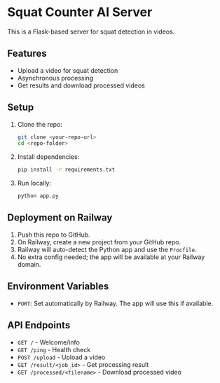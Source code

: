 # Squat Counter AI Server

This is a Flask-based server for squat detection in videos.

## Features
- Upload a video for squat detection
- Asynchronous processing
- Get results and download processed videos

## Setup
1. Clone the repo:
   ```bash
   git clone <your-repo-url>
   cd <repo-folder>
   ```
2. Install dependencies:
   ```bash
   pip install -r requirements.txt
   ```
3. Run locally:
   ```bash
   python app.py
   ```

## Deployment on Railway
1. Push this repo to GitHub.
2. On Railway, create a new project from your GitHub repo.
3. Railway will auto-detect the Python app and use the `Procfile`.
4. No extra config needed; the app will be available at your Railway domain.

## Environment Variables
- `PORT`: Set automatically by Railway. The app will use this if available.

## API Endpoints
- `GET /` - Welcome/info
- `GET /ping` - Health check
- `POST /upload` - Upload a video
- `GET /result/<job_id>` - Get processing result
- `GET /processed/<filename>` - Download processed video 
